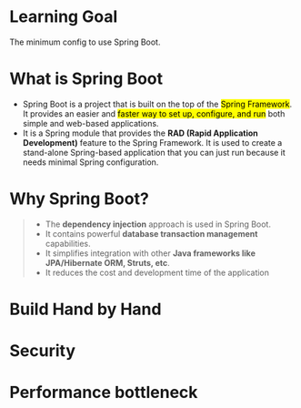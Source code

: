 # Learning Goal
The minimum config to use Spring Boot.

# What is Spring Boot
 - Spring Boot is a project that is built on the top of the <mark>Spring Framework</mark>. It provides an easier and <mark>faster way to set up, configure, and run</mark> both simple and web-based applications.
 - It is a Spring module that provides the <b>RAD (Rapid Application Development)</b> feature to the Spring Framework. It is used to create a stand-alone Spring-based application that you can just run because it needs minimal Spring configuration.

# Why Spring Boot?
> - The <b>dependency injection</b> approach is used in Spring Boot.
> - It contains powerful <b>database transaction management</b> capabilities.
> - It simplifies integration with other <b>Java frameworks like JPA/Hibernate ORM, Struts, etc</b>.
> - It reduces the cost and development time of the application

# Build Hand by Hand

# Security

# Performance bottleneck
